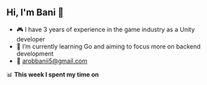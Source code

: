 ## Hi, I'm Bani 👋

- :video_game: I have 3 years of experience in the game industry as a Unity developer
- 🌱 I’m currently learning Go and aiming to focus more on backend development
- :email: arobbanii5@gmail.com

📊 **This week I spent my time on**

<!--START_SECTION:waka-->
<!--END_SECTION:waka-->